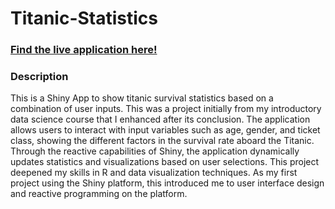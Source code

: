 # Titanic-Statistics

### [Find the live application here!](https://andrewleaventon.shinyapps.io/titanic-survival-statistics/)

### Description
 This is a Shiny App to show titanic survival statistics based on a combination of user inputs. This was a project initially from my introductory data science course that I enhanced after its conclusion. The application allows users to interact with input variables such as age, gender, and ticket class, showing the different factors in the survival rate aboard the Titanic. Through the reactive capabilities of Shiny, the application dynamically updates statistics and visualizations based on user selections. This project deepened my skills in R and data visualization techniques. As my first project using the Shiny platform, this introduced me to user interface design and reactive programming on the platform.